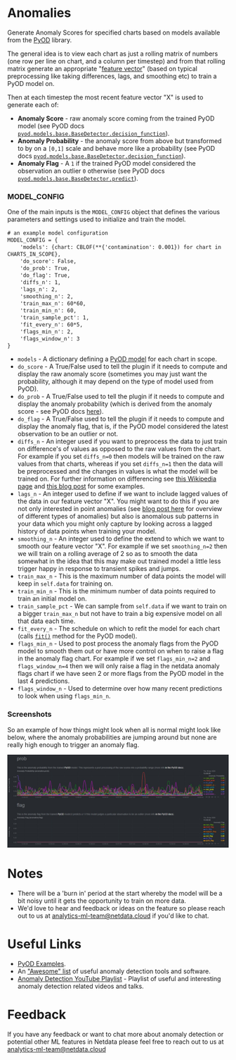 <!--
---
title: "Anomalies"
custom_edit_url: https://github.com/andrewm4894/netdata/edit/master/collectors/python.d.plugin/anomalies/README.md
---
-->

# Anomalies

Generate Anomaly Scores for specified charts based on models available from the [PyOD](https://pyod.readthedocs.io/en/latest/index.html) library.

The general idea is to view each chart as just a rolling matrix of numbers (one row per line on chart, and a column per timestep) and from that rolling matrix generate an appropriate "[feature vector](https://brilliant.org/wiki/feature-vector/)" (based on typical preprocessing like taking differences, lags, and smoothing etc) to train a PyOD model on.

Then at each timestep the most recent feature vector "X" is used to generate each of:
- **Anomaly Score** - raw anomaly score coming from the trained PyOD model (see PyOD docs [`pyod.models.base.BaseDetector.decision_function`](https://pyod.readthedocs.io/en/latest/api_cc.html#pyod.models.base.BaseDetector.decision_function)).
- **Anomaly Probability** - the anomaly score from above but transformed to by on a `[0,1]` scale and behave more like a probability (see PyOD docs [`pyod.models.base.BaseDetector.decision_function`](https://pyod.readthedocs.io/en/latest/api_cc.html#pyod.models.base.BaseDetector.predict_proba)).
- **Anomaly Flag** - A `1` if the trained PyOD model considered the observation an outlier `0` otherwise (see PyOD docs [`pyod.models.base.BaseDetector.predict`](https://pyod.readthedocs.io/en/latest/api_cc.html#pyod.models.base.BaseDetector.predict)).   

### MODEL_CONFIG

One of the main inputs is the `MODEL_CONFIG` object that defines the various parameters and settings used to initialize and train the model.

```
# an example model configuration
MODEL_CONFIG = {
    'models': {chart: CBLOF(**{'contamination': 0.001}) for chart in CHARTS_IN_SCOPE},
    'do_score': False,
    'do_prob': True,
    'do_flag': True,
    'diffs_n': 1,
    'lags_n': 2,
    'smoothing_n': 2,
    'train_max_n': 60*60,
    'train_min_n': 60,
    'train_sample_pct': 1,
    'fit_every_n': 60*5,
    'flags_min_n': 2,
    'flags_window_n': 3
}
```

- `models` - A dictionary defining a [PyOD model](https://pyod.readthedocs.io/en/latest/pyod.html) for each chart in scope.
- `do_score` - A True/False used to tell the plugin if it needs to compute and display the raw anomaly score (sometimes you may just want the probability, although it may depend on the type of model used from PyOD). 
- `do_prob` - A True/False used to tell the plugin if it needs to compute and display the anomaly probability (which is derived from the anomaly score - see PyOD docs [here](https://pyod.readthedocs.io/en/latest/api_cc.html#pyod.models.base.BaseDetector.predict_proba)).
- `do_flag` - A True/False used to tell the plugin if it needs to compute and display the anomaly flag, that is, if the PyOD model considered the latest observation to be an outlier or not. 
- `diffs_n` - An integer used if you want to preprocess the data to just train on difference's of values as opposed to the raw values from the chart. For example if you set `diffs_n=0` then models will be trained on the raw values from that charts, whereas if you set `diffs_n=1` then the data will be preprocessed and the changes in values is what the model will be trained on. For further information on differencing see [this Wikipedia page](https://en.wikipedia.org/wiki/Autoregressive_integrated_moving_average#Differencing) and [this blog post](https://machinelearningmastery.com/remove-trends-seasonality-difference-transform-python/) for some examples.  
- `lags_n` - An integer used to define if we want to include lagged values of the data in our feature vector "X". You might want to do this if you are not only interested in point anomalies (see [blog post here](https://www.anodot.com/blog/quick-guide-different-types-outliers/) for overview of different types of anomalies) but also is anomalous sub patterns in your data which you might only capture by looking across a lagged history of data points when training your model.
- `smoothing_n` - An integer used to define the extend to which we want to smooth our feature vector "X". For example if we set `smoothing_n=2` then we will train on a rolling average of 2 so as to smooth the data somewhat in the idea that this may make out trained model a little less trigger happy in response to transient spikes and jumps. 
- `train_max_n` - This is the maximum number of data points the model will keep in `self.data` for training on.
- `train_min_n` - This is the minimum number of data points required to train an initial model on.
- `train_sample_pct` - We can sample from `self.data` if we want to train on a bigger `train_max_n` but not have to train a big expensive model on all that data each time.
- `fit_every_n` - The schedule on which to refit the model for each chart (calls [`fit()`](https://pyod.readthedocs.io/en/latest/api_cc.html#pyod.models.base.BaseDetector.fit) method for the PyOD model).
- `flags_min_n` - Used to post process the anomaly flags from the PyOD model to smooth them out or have more control on when to raise a flag in the anomaly flag chart. For example if we set `flags_min_n=2` and `flags_window_n=4` then we will only raise a flag in the netdata anomaly flags chart if we have seen 2 or more flags from the PyOD model in the last 4 predictions. 
- `flags_window_n` - Used to determine over how many recent predictions to look when using `flags_min_n`. 

### Screenshots

So an example of how things might look when all is normal might look like below, where the anomaly probabilities are jumping around but none are really high enough to trigger an anomaly flag. 

![](images/anomalies_normal.jpg)

# Notes
- There will be a 'burn in' period at the start whereby the model will be a bit noisy until it gets the opportunity to train on more data.
- We'd love to hear and feedback or ideas on the feature so please reach out to us at [analytics-ml-team@netdata.cloud](mailto:analytics-ml-team@netdata.cloud) if you'd like to chat. 

# Useful Links
- [PyOD Examples](https://pyod.readthedocs.io/en/latest/example.html).
- An ["Awesome" list](https://github.com/rob-med/awesome-TS-anomaly-detection) of useful anomaly detection tools and software.
- [Anomaly Detection YouTube Playlist](https://www.youtube.com/playlist?list=PL6Zhl9mK2r0KxA6rB87oi4kWzoqGd5vp0) - Playlist of useful and interesting anomaly detection related videos and talks.

# Feedback

If you have any feedback or want to chat more about anomaly detection or potential other ML features in Netdata please feel free to reach out to us at [analytics-ml-team@netdata.cloud](mailto:analytics-ml-team@netdata.cloud) 
